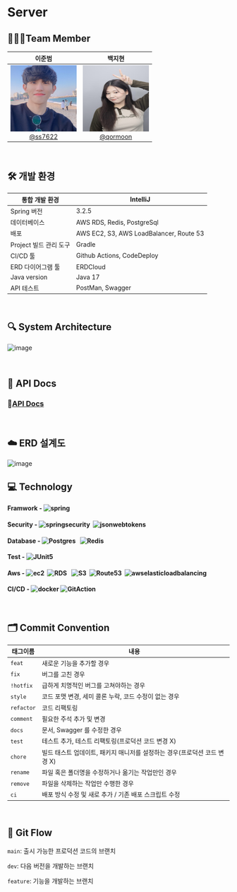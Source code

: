 # Server

## 🧑🏻‍💻Team Member
|**이준범**|**백지현**|
|:-----:|:-----:|
| [<img src="https://github.com/Tave-13th-Project-Team-4-Fiurinee/.github/blob/main/profile/image/%EC%9D%B4%EC%A4%80%EB%B2%94.jpg" alt="이준범" width="150" height="150"> <br/> @ss7622](https://github.com/ss7622) | [<img src="https://github.com/Tave-13th-Project-Team-4-Fiurinee/.github/blob/main/profile/image/%EB%B0%B1%EC%A7%80%ED%98%84.jpg" alt="백지현" width="150" height="150"> <br/> @qormoon](https://github.com/qormoon) | 
<br>

## 🛠️ 개발 환경

| 통합 개발 환경 | IntelliJ                                    |
|------|---------------------------------------------|
| Spring 버전 | 3.2.5                                       |
| 데이터베이스 | AWS RDS, Redis, PostgreSql                             |
| 배포  | AWS EC2, S3, AWS LoadBalancer, Route 53                                 |
| Project 빌드 관리 도구 | 	Gradle                                     |
| CI/CD 툴 | Github Actions, CodeDeploy                  |
| ERD 다이어그램 툴 | ERDCloud                                    |
| Java version	 | Java 17                                     |
| API 테스트     | PostMan, Swagger              |

<br>

## 🔍 System Architecture
![image](https://github.com/user-attachments/assets/d27aafa9-ffbf-48c4-abbd-abd569bf3856)

<br>

## 📜 API Docs

### 🔗[API Docs](https://s-organization-311.gitbook.io/untitled)
<br>

## ☁️  ERD 설계도
![image](https://github.com/user-attachments/assets/df141b7a-1721-4290-9fed-886a8165ead7)
<br>



## 💻 Technology
#### Framwork - ![spring](https://img.shields.io/badge/Spring-6DB33F?style=for-the-badge&logo=spring&logoColor=white)&nbsp; 

#### Security - ![springsecurity](https://img.shields.io/badge/springsecurity-6DB33F.svg?style=for-the-badge&logo=springsecurity&logoColor=white)&nbsp; ![jsonwebtokens](https://img.shields.io/badge/jsonwebtokens-000000.svg?style=for-the-badge&logo=jsonwebtokens&logoColor=white)&nbsp;
#### Database - ![Postgres](https://img.shields.io/badge/postgres-%23316192.svg?style=for-the-badge&logo=postgresql&logoColor=white) &nbsp; ![Redis](https://img.shields.io/badge/redis-%23DD0031.svg?style=for-the-badge&logo=redis&logoColor=white)

#### Test - ![JUnit5](https://img.shields.io/badge/JUnit5-25A162.svg?style=for-the-badge&logo=JUnit5&logoColor=white)

#### Aws - ![ec2](https://img.shields.io/badge/amazonec2-FF9900?style=for-the-badge&logo=amazonec2&logoColor=white)&nbsp; ![RDS](https://img.shields.io/badge/amazonrds-527FFF.svg?style=for-the-badge&logo=amazonrds&logoColor=white) &nbsp; ![S3](https://img.shields.io/badge/amazons3-569A31.svg?style=for-the-badge&logo=amazons3&logoColor=white)&nbsp; ![Route53](https://img.shields.io/badge/amazonroute53-8C4FFF.svg?style=for-the-badge&logo=amazonroute53&logoColor=white)&nbsp; ![awselasticloadbalancing](https://img.shields.io/badge/awselasticloadbalancing-00AEEF.svg?style=for-the-badge&logo=awselasticloadbalancing&logoColor=white) 

#### CI/CD - ![docker](https://img.shields.io/badge/docker-%230db7ed.svg?style=for-the-badge&logo=docker&logoColor=white)  ![GitAction](https://img.shields.io/badge/GitAction-000000.svg?style=for-the-badge&logo=ECS&logoColor=white)&nbsp; 

<br>

## 🗂️ Commit Convention


| 태그이름       | 내용                                          |
|------------|---------------------------------------------|
| `feat`     | 새로운 기능을 추가할 경우                              |
| `fix `     | 버그를 고친 경우                                   |
| `!hotfix`  | 급하게 치명적인 버그를 고쳐야하는 경우                       |
| `style`    | 코드 포맷 변경, 세미 콜론 누락, 코드 수정이 없는 경우            |
| `refactor` | 코드 리팩토링                                     |
| `comment`  | 필요한 주석 추가 및 변경                              |
| `docs`	    | 문서, Swagger 를 수정한 경우                        |
| `test`     | 테스트 추가, 테스트 리팩토링(프로덕션 코드 변경 X)              |
| `chore`	   | 빌드 태스트 업데이트, 패키지 매니저를 설정하는 경우(프로덕션 코드 변경 X) |
| `rename`   | 파일 혹은 폴더명을 수정하거나 옮기는 작업만인 경우                |
| `remove`   | 파일을 삭제하는 작업만 수행한 경우                         |
| `ci`       | 배포 방식 수정 및 새로 추가 / 기존 배포 스크립트 수정            |

<br>

## 🐬 Git Flow

`main`: 출시 가능한 프로덕션 코드의 브랜치

`dev`: 다음 버전을 개발하는 브랜치

`feature`: 기능을 개발하는 브랜치
